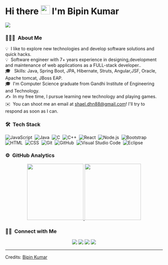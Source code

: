 # Hi there <img src="https://github.com/TheDudeThatCode/TheDudeThatCode/blob/master/Assets/Hi.gif" width="29px"> I'm Bipin Kumar

![](https://camo.githubusercontent.com/992babdffd8c74a1502de375fbdf7e4d54773242/68747470733a2f2f6d656469612e67697068792e636f6d2f6d656469612f53576f536b4e36447854737a71494b4571762f67697068792e676966)

### 👨🏻‍💻 &nbsp;About Me

💡 &nbsp;I like to explore new technologies and develop software solutions and quick hacks.\
💡 &nbsp;Software engineer with 7+ years experience in designing,development and maintenance of web applications as a FULL-stack developer..\
🎓 &nbsp; Skills: Java, Spring Boot, JPA, Hibernate, Struts, Angular,JSF, Oracle, Apache tomcat, JBoss EAP.\
🎓 &nbsp;I'm Computer Science graduate from Gandhi Institute of Engineering and Technology.\
✍️ &nbsp;In my free time, I pursue learning new technology and playing games.\
✉️ &nbsp;You can shoot me an email at shael.dhn88@gmail.com! I'll try to respond as soon as I can.


### 🛠 &nbsp;Tech Stack

![JavaScript](https://img.shields.io/badge/-JavaScript-05122A?style=flat&logo=javascript)&nbsp;
![Java](https://img.shields.io/badge/-Java-05122A?style=flat&logo=Java&logoColor=FFA518)&nbsp;
![C](https://img.shields.io/badge/-C-05122A?style=flat&logo=C&logoColor=A8B9CC)&nbsp;
![C++](https://img.shields.io/badge/-C++-05122A?style=flat&logo=C%2B%2B&logoColor=00599C)&nbsp;
![React](https://img.shields.io/badge/-React-05122A?style=flat&logo=react)&nbsp;
![Node.js](https://img.shields.io/badge/-Node.js-05122A?style=flat&logo=node.js)&nbsp;
![Bootstrap](https://img.shields.io/badge/-Bootstrap-05122A?style=flat&logo=bootstrap&logoColor=563D7C)\
![HTML](https://img.shields.io/badge/-HTML-05122A?style=flat&logo=HTML5)&nbsp;
![CSS](https://img.shields.io/badge/-CSS-05122A?style=flat&logo=CSS3&logoColor=1572B6)&nbsp;
![Git](https://img.shields.io/badge/-Git-05122A?style=flat&logo=git)&nbsp;
![GitHub](https://img.shields.io/badge/-GitHub-05122A?style=flat&logo=github)&nbsp;
![Visual Studio Code](https://img.shields.io/badge/-Visual%20Studio%20Code-05122A?style=flat&logo=visual-studio-code&logoColor=007ACC)&nbsp;
![Eclipse](https://img.shields.io/badge/-Eclipse-05122A?style=flat&logo=eclipse-ide&logoColor=2C2255)

### ⚙️ &nbsp;GitHub Analytics

<p align="center">
<a href="https://github.com/shaelraj">
  <img height="180em" src="https://github-readme-stats-eight-theta.vercel.app/api?username=shaelraj&show_icons=true&theme=algolia&include_all_commits=true&count_private=true"/>
  <img height="180em" src="https://github-readme-stats-eight-theta.vercel.app/api/top-langs/?username=shaelraj&layout=compact&langs_count=8&theme=algolia"/>
</a>
</p>

### 🤝🏻 &nbsp;Connect with Me

<p align="center">
<a href="https://www.linkedin.com/in/bipin-kumar-8ab1a354/"><img src="https://img.shields.io/badge/-Bipin%20Kumar-0077B5?style=flat&logo=Linkedin&logoColor=white"/></a>
<a href="mailto:shael.dhn88@gmail.com"><img src="https://img.shields.io/badge/-shael.dhn88@gmail.com-D14836?style=flat&logo=Gmail&logoColor=white"/></a>
<a href="https://instagram.com/shaelemor"><img src="https://img.shields.io/badge/-@shaelemor-E4405F?style=flat&logo=Instagram&logoColor=white"/></a>
<a href="https://facebook.com/shaelraj"><img src="https://img.shields.io/badge/-@Shaelraj-1877F2?style=flat&logo=Facebook&logoColor=white"/></a>
</p>

-----
Credits: [Bipin Kumar](https://github.com/shaelraj)
